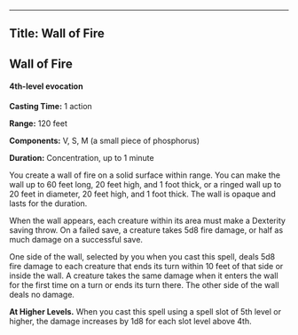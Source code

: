 -------------------------
Title: Wall of Fire
-------------------------

## Wall of Fire

#### 4th-level evocation


**Casting Time:** 1 action

**Range:** 120 feet

**Components:** V, S, M (a small piece of phosphorus)

**Duration:** Concentration, up to 1 minute


You create a wall of fire on a solid surface within range. You can make
the wall up to 60 feet long, 20 feet high, and 1 foot thick, or a ringed
wall up to 20 feet in diameter, 20 feet high, and 1 foot thick. The wall
is opaque and lasts for the duration.

When the wall appears, each creature within its area must make a
Dexterity saving throw. On a failed save, a creature takes 5d8 fire
damage, or half as much damage on a successful save.

One side of the wall, selected by you when you cast this spell, deals
5d8 fire damage to each creature that ends its turn within 10 feet of
that side or inside the wall. A creature takes the same damage when it
enters the wall for the first time on a turn or ends its turn there. The
other side of the wall deals no damage.

**At Higher Levels.** When you cast this spell using a spell
slot of 5th level or higher, the damage increases by 1d8 for each slot
level above 4th.



